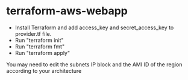 # terraform-aws-webapp

- Install Terraform and add access_key and secret_access_key to provider.tf file.
- Run "terraform init"
- Run "terraform fmt"
- Run "terraform apply"

You may need to edit the subnets IP block and the AMI ID of the region according to your architecture
